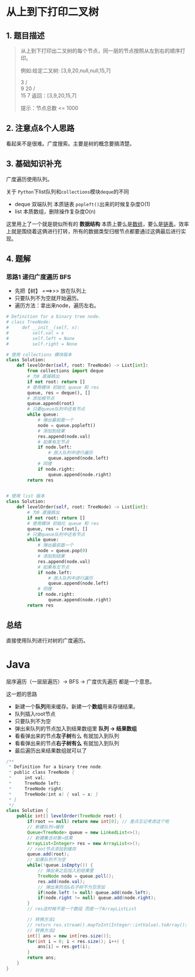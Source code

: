 # 从上到下打印二叉树

## 1. 题目描述

> 从上到下打印出二叉树的每个节点，同一层的节点按照从左到右的顺序打印。
>
>  例如:给定二叉树: [3,9,20,null,null,15,7]
>
> 3
> / \
>9  20
>     /  \
>    15   7
>   返回：[3,9,20,15,7]
>    
>    提示：节点总数 <= 1000
> 

## 2. 注意点&个人思路

看起来不是很难。广度搜索。主要是树的概念要搞清楚。

## 3. 基础知识补充

广度遍历使用队列。

关于 `Python`下list队列和`collections`模块`deque`的不同

- deque 双端队列 本质链表 `popleft()`出来的时候复杂度O(1)
- list 本质数组，删除操作复杂度O(n)

这里用上了一个就是貌似所有的 **数据结构** 本质上要么是<u>数组</u>，要么是<u>链表</u>。效率上就是围绕着这俩进行打转，所有的数据类型归根节点都要通过这俩最后进行实现。

## 4. 题解

### 思路1 递归广度遍历 BFS

- 先把【树】 ===>>> 放在队列上
- 只要队列不为空就开始遍历。
- 遍历方法：拿出来node，遍历左右。

```python
# Definition for a binary tree node.
# class TreeNode:
#     def __init__(self, x):
#         self.val = x
#         self.left = None
#         self.right = None

# 使用 collections 模块版本
class Solution:
    def levelOrder(self, root: TreeNode) -> List[int]:
        from collections import deque
        # 为0 直接跳出
        if not root: return []
        # 使用模块 初始化 queue 和 res
        queue, res = deque(), []
        # 添加根节点
        queue.append(root)
        # 只要queue队列中还有节点
        while queue:
            # 弹出最前面一个
            node = queue.popleft()
            # 添加到结果
            res.append(node.val)
            # 如果有左节点
            if node.left:
                # 放入队列中进行遍历
                queue.append(node.left)
            # 同理
            if node.right:
                queue.append(node.right)
        return res

      
# 使用 list 版本 
class Solution:
    def levelOrder(self, root: TreeNode) -> List[int]:
        # 为0 直接跳出
        if not root: return []
        # 使用模块 初始化 queue 和 res
        queue, res = [root], []
        # 只要queue队列中还有节点
        while queue:
            # 弹出最前面一个
            node = queue.pop(0)
            # 添加到结果
            res.append(node.val)
            # 如果有左节点
            if node.left:
                # 放入队列中进行遍历
                queue.append(node.left)
            # 同理
            if node.right:
                queue.append(node.right)
        return res
```

## 总结

直接使用队列进行对树的广度遍历。

# Java

层序遍历（一层层遍历）→  BFS → 广度优先遍历 都是一个意思。

这一题的思路

- 新建一个**队列**用来缓存。新建一个**数组**用来存储结果。
- 队列插入root节点
- 只要队列不为空
- 弹出来队列的节点加入到结果数组里 **队列 → 结果数组**
- 看看弹出来的节点**左子树**有么 有就加入到队列
- 看看弹出来的节点**右子树有么** 有就加入到队列
- 最后遍历出来结果数组就可以了

```java
/**
 * Definition for a binary tree node.
 * public class TreeNode {
 *     int val;
 *     TreeNode left;
 *     TreeNode right;
 *     TreeNode(int x) { val = x; }
 * }
 */
class Solution {
    public int[] levelOrder(TreeNode root) {
        if(root == null) return new int[0]; // 差点忘记考虑这个啦
        // 新建队列→缓存
        Queue<TreeNode> queue = new LinkedList<>();
        // 新建集合对象→结果
        ArrayList<Integer> res = new ArrayList<>();
        // root节点添加到缓存
        queue.add(root);
        // 如果队列不为空
        while(!queue.isEmpty()) {
            // 弹出来之后加入到结果里
            TreeNode node = queue.poll();
            res.add(node.val);
            // 弹出来的左&右子树不为空添加
            if(node.left != null) queue.add(node.left);
            if(node.right != null) queue.add(node.right);
        }
        // res这时候不是一个数组 而是一个ArrayListList

        // 转换方法1
        // return res.stream().mapToInt(Integer::intValue).toArray();
        // 转换方法2
        int[] ans = new int[res.size()];
        for(int i = 0; i < res.size(); i++) {
            ans[i] = res.get(i);
        }
        return ans;
    }
}
```


